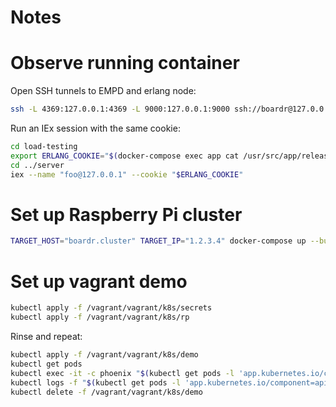 # Notes

# Observe running container

Open SSH tunnels to EMPD and erlang node:

```bash
ssh -L 4369:127.0.0.1:4369 -L 9000:127.0.0.1:9000 ssh://boardr@127.0.0.1:2222
```

Run an IEx session with the same cookie:

```bash
cd load-testing
export ERLANG_COOKIE="$(docker-compose exec app cat /usr/src/app/releases/COOKIE)"
cd ../server
iex --name "foo@127.0.0.1" --cookie "$ERLANG_COOKIE"
```

# Set up Raspberry Pi cluster

```bash
TARGET_HOST="boardr.cluster" TARGET_IP="1.2.3.4" docker-compose up --build -d
```

# Set up vagrant demo

```bash
kubectl apply -f /vagrant/vagrant/k8s/secrets
kubectl apply -f /vagrant/vagrant/k8s/rp
```

Rinse and repeat:

```bash
kubectl apply -f /vagrant/vagrant/k8s/demo
kubectl get pods
kubectl exec -it -c phoenix "$(kubectl get pods -l 'app.kubernetes.io/component=api' -o go-template --template '{{range .items}}{{.metadata.name}}{{"\n"}}{{end}}')" /usr/src/app/bin/boardr_api eval Boardr.Release.migrate
kubectl logs -f "$(kubectl get pods -l 'app.kubernetes.io/component=api' -o go-template --template '{{range .items}}{{.metadata.name}}{{"\n"}}{{end}}')"
kubectl delete -f /vagrant/vagrant/k8s/demo
```